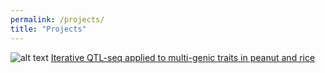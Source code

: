 ```yaml
---
permalink: /projects/
title: "Projects"
---
```


![alt text](iQTLPic1.png "White mold")
[Iterative QTL-seq applied to multi-genic traits in peanut and rice](iQTL.md)

